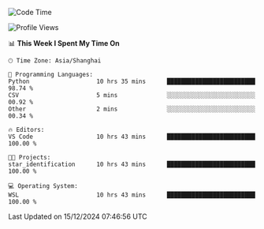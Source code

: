 <!--START_SECTION:waka-->
![Code Time](http://img.shields.io/badge/Code%20Time-2%2C146%20hrs%2010%20mins-blue)

![Profile Views](http://img.shields.io/badge/Profile%20Views-1-blue)

📊 **This Week I Spent My Time On** 

```text
🕑︎ Time Zone: Asia/Shanghai

💬 Programming Languages: 
Python                   10 hrs 35 mins      █████████████████████████   98.74 % 
CSV                      5 mins              ░░░░░░░░░░░░░░░░░░░░░░░░░   00.92 % 
Other                    2 mins              ░░░░░░░░░░░░░░░░░░░░░░░░░   00.34 % 

🔥 Editors: 
VS Code                  10 hrs 43 mins      █████████████████████████   100.00 % 

🐱‍💻 Projects: 
star_identification      10 hrs 43 mins      █████████████████████████   100.00 % 

💻 Operating System: 
WSL                      10 hrs 43 mins      █████████████████████████   100.00 % 
```


 Last Updated on 15/12/2024 07:46:56 UTC
<!--END_SECTION:waka-->
